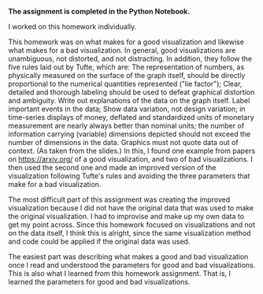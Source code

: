 **The assignment is completed in the Python Notebook.**

I worked on this homework individually.

This homework was on what makes for a good visualization and likewise what makes for a bad visualization. In general, good visualizations are unambiguous, not distorted, and
not distracting. In addition, they follow the five rules laid out by Tufte, which are: The representation of numbers, as physically measured on the surface of the graph itself,
should be directly proportional to the numerical quantities represented ("lie factor"); Clear, detailed and thorough labeling should be used to defeat graphical distortion and
ambiguity.  Write out explanations of the data on the graph itself.  Label important events in the data; Show data variation, not design variation; in time-series displays of
money, deflated and standardized units of monetary measurement are nearly always better than nominal units; the number of information carrying (variable) dimensions depicted
should not exceed the number of dimensions in the data. Graphics must not quote data out of context. (As taken from the slides.) In this, I found one example from papers on
https://arxiv.org/ of a good visualization, and two of bad visualizations. I then used the second one and made an improved version of the visualization following Tufte's rules
and avoiding the three parameters that make for a bad visualization.

The most difficult part of this assignment was creating the improved visualization because I did not have the original data that was used to make the original visualization. I
had to improvise and make up my own data to get my point across. Since this homework focused on visualizations and not on the data itself, I think this is alright, since the
same visualization method and code could be applied if the original data was used.

The easiest part was describing what makes a good and bad visualization once I read and understood the parameters for good and bad visualizations. This is also what I learned
from this homework assignment. That is, I learned the parameters for good and bad visualizations.
